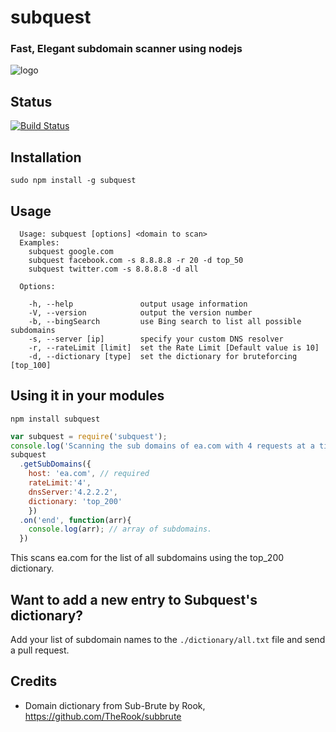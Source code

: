 # subquest
### Fast, Elegant subdomain scanner using nodejs
![logo](https://raw.github.com/skepticfx/subquest/master/etc/logo.png)

## Status
[![Build Status](https://travis-ci.org/skepticfx/subquest.svg?branch=master)](https://travis-ci.org/skepticfx/subquest)

## Installation

`sudo npm install -g subquest`

## Usage

```
  Usage: subquest [options] <domain to scan>
  Examples:
	subquest google.com
	subquest facebook.com -s 8.8.8.8 -r 20 -d top_50
	subquest twitter.com -s 8.8.8.8 -d all

  Options:

    -h, --help               output usage information
    -V, --version            output the version number
    -b, --bingSearch         use Bing search to list all possible subdomains
    -s, --server [ip]        specify your custom DNS resolver
    -r, --rateLimit [limit]  set the Rate Limit [Default value is 10]
    -d, --dictionary [type]  set the dictionary for bruteforcing [top_100]
```

## Using it in your modules

`npm install subquest`


```js
var subquest = require('subquest');
console.log('Scanning the sub domains of ea.com with 4 requests at a time.');
subquest
  .getSubDomains({
    host: 'ea.com', // required
    rateLimit:'4',
    dnsServer:'4.2.2.2',
    dictionary: 'top_200'
    })
  .on('end', function(arr){
    console.log(arr); // array of subdomains.
  })
```

This scans ea.com for the list of all subdomains using the top_200 dictionary.

## Want to add a new entry to Subquest's dictionary?

Add your list of subdomain names to the `./dictionary/all.txt` file and send a pull request.

## Credits
* Domain dictionary from Sub-Brute by Rook, https://github.com/TheRook/subbrute

